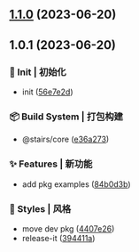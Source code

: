 

## [1.1.0](https://github.com/iamzjt-front-end/stairs/compare/1.0.1...1.1.0) (2023-06-20)

## 1.0.1 (2023-06-20)


### 🎉 Init | 初始化

* init ([56e7e2d](https://github.com/iamzjt-front-end/stairs/commit/56e7e2d1838362dbee33016168390ca346e675a2))


### 📦 Build System | 打包构建

* @stairs/core ([e36a273](https://github.com/iamzjt-front-end/stairs/commit/e36a273186b12bbefb651255d5f588b2562ec0fd))


### ✨ Features | 新功能

* add pkg examples ([84b0d3b](https://github.com/iamzjt-front-end/stairs/commit/84b0d3bce8f9a1c9b1c17e306e2fac1f1755690f))


### 💄 Styles | 风格

* move dev pkg ([4407e26](https://github.com/iamzjt-front-end/stairs/commit/4407e26b32232477cde2de7f286e31ac7eeebeea))
* release-it ([394411a](https://github.com/iamzjt-front-end/stairs/commit/394411a99605e3d8d143e4de899ece6f3ee86cf8))